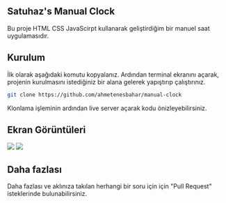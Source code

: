 ## Satuhaz's Manual Clock

Bu proje HTML CSS JavaScirpt kullanarak geliştirdiğim bir manuel saat uygulamasıdır.

## Kurulum

İlk olarak aşağıdaki komutu kopyalanız. Ardından terminal ekranını açarak, projenin kurulmasını istediğiniz bir alana gelerek yapıştırıp çalıştırınız.

```sh
git clone https://github.com/ahmetenesbahar/manual-clock
```

Klonlama işleminin ardından live server açarak kodu önizleyebilirsiniz.

## Ekran Görüntüleri

<div>
<img   src="https://github.com/ahmetenesbahar/theme-clock/blob/main/screenshots/Dark_Theme.png">
<img   src="https://github.com/ahmetenesbahar/theme-clock/blob/main/screenshots/Light_Theme.png">

</div>

## Daha fazlası

Daha fazlası ve aklınıza takılan herhangi bir soru için için "Pull Request" isteklerinde bulunabilirsiniz.
